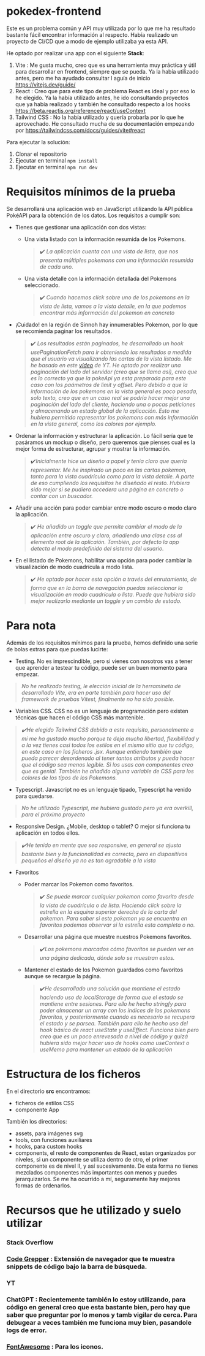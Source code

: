 # pokedex-frontend

Este es un problema común y API muy utilizada por lo que me ha resultado bastante fácil encontrar información al respecto. Había realizado un proyecto de CI/CD que a modo de ejemplo utilizaba ya esta API.

He optado por realizar una app con el siguiente **Stack**:

1. Vite : Me gusta mucho, creo que es una herramienta muy práctica y útil para desarrollar en frontend, siempre que se pueda. Ya la había utilizado antes, pero me ha ayudado consultar l aguía de inicio https://vitejs.dev/guide/
2. React : Creo que para este tipo de problema React es ideal y por eso lo he elegido. Ya la había utilizado antes, he ido consultando proyectos que ya había realizado y también he consultado respecto a los hooks https://beta.reactjs.org/reference/react/useContext
3. Tailwind CSS : No la había utilizado y quería probarla por lo que he aprovechado. He consultado mucha de su documentación empezando por https://tailwindcss.com/docs/guides/vite#react

Para ejecutar la solución:

1. Clonar el repositorio
2. Ejecutar en terminal `npm install`
3. Ejecutar en terminal `npm run dev`

# Requisitos mínimos de la prueba

Se desarrollará una aplicación web en JavaScript utilizando la API pública PokéAPI para la obtención de los datos. Los requisitos a cumplir son:

- Tienes que gestionar una aplicación con dos vistas:

  - Una vista listado con la información resumida de los Pokemons.

    > ✔️ _La aplicación cuenta con una vista de lista, que nos presenta múltiples pokemons con una información resumida de cada uno._

  - Una vista detalle con la información detallada del Pokemons seleccionado.
    > ✔️ _Cuando hacemos click sobre uno de los pokemons en la vista de lista, vamos a la vista detalle, en la que podemos encontrar más información del pokemon en concreto_

- ¡Cuidado! en la región de Sinnoh hay innumerables Pokemon, por lo que se recomienda
  paginar los resultados.

  > ✔️ _Los resultados están paginados, he desarrollado un hook usePaginationFetch para ir obteniendo los resultados a medida que el usuario va visualizando las cartas de la vista listado. Me he basado en este [vídeo](https://youtu.be/pc3fgKYcEAQ) de YT. He optado por realizar una paginación del lado del servidor (creo que se llama así), creo que es lo correcto ya que la pokeApi ya esta preparada para este caso con los paámetros de limit y offset. Pero debido a que la información de los pokemons en la vista general es poco pesada, solo texto, creo que en un caso real se podría hacer mejor una paginación del lado del cliente, haciendo una o pocas peticiones y almacenando un estado global de la aplicación. Esto me hubiera permitido representar los pokemons con más información en la vista general, como los colores por ejemplo._

- Ordenar la información y estructurar la aplicación. Lo fácil sería que te pasáramos un mockup o diseño, pero queremos que pienses cual es la mejor forma de estructurar, agrupar y mostrar la información.

  > ✔️*Inicialmente hice un diseño a papel y tenía claro que quería representar. Me he inspirado un poco en las cartas pokemon, tanto para la vista cuadrícula como para la vista detalle. A parte de eso cumpliendo los requisitos he diseñado el resto. Hubiera sido mejor si se pudiera accedera una página en concreto o contar con un buscador.*

- Añadir una acción para poder cambiar entre modo oscuro o modo claro la aplicación.

  > ✔️ _He añadido un toggle que permite cambiar el modo de la aplicación entre oscuro y claro, añadiendo una clase css al elemento root de la aplicaión. También, por defecto la app detecta el modo predefinido del sistema del usuario._

- En el listado de Pokemons, habilitar una opción para poder cambiar la visualización de modo cuadrícula a modo lista.

  > ✔️ _He optado por hacer esta opción a través del enrutamiento, de forma que en la barra de navegación puedas seleccionar la visualización en modo cuadrícula o lista. Puede que hubiera sido mejor realizarlo mediante un toggle y un cambio de estado._

# Para nota

Además de los requisitos mínimos para la prueba, hemos definido una serie de bolas extras para que puedas lucirte:

- Testing. No es imprescindible, pero si vienes con nosotros vas a tener que aprender a testear tu código, puede ser un buen momento para empezar.

> _No he realizado testing, le elección inicial de la herramineta de desarrollado Vite, era en parte también para hacer uso del framework de pruebas Vitest, finalmente no ha sido posible._

- Variables CSS. CSS no es un lenguaje de programación pero existen técnicas que hacen el código CSS más mantenible.

> _✔️He elegido Tailwind CSS debido a este requisito, personalmente a mí me ha gustado mucho porque te deja mucha libertad, flexibilidad y a la vez tienes casi todos los estilos en el mismo sitio que tu código, en este caso en los ficheros .jsx. Aunque entiendo también que pueda parecer desordenado al tener tantos atributos y pueda hacer que el código sea menos legible. Si los usas con componentes creo que es genial. También he añadido alguna variable de CSS para los colores de los tipos de los Pokemons._

- Typescript. Javascript no es un lenguaje tipado, Typescript ha venido para quedarse.

> _No he utilizado Typescript, me hubiera gustado pero ya era overkill, para el próximo proyecto_

- Responsive Design. ¿Mobile, desktop o tablet? O mejor si funciona tu aplicación en todos ellos.

> _✔️He tenido en mente que sea responsive, en general se ajusta bastante bien y la funcionalidad es correcta, pero en dispositivos pequeños el diseño ya no es tan agradable a la vista_

- Favoritos

  - Poder marcar los Pokemon como favoritos.

    > ✔️ _Se puede marcar cualquier pokemon como favorito desde la vista de cuadrícula o de lista. Haciendo click sobre la estrella en la esquina superior derecha de la carta del pokemon. Para saber si este pokemon ya se encuentra en favoritos podemos observar si la estrella esta completa o no._

  - Desarrollar una página que muestre nuestros Pokemons favoritos.

    > ✔️*Los pokemons marcados cómo favoritos se pueden ver en una página dedicada, dónde solo se muestran estos.*

  - Mantener el estado de los Pokemon guardados como favoritos aunque se recargue la página.

    > ✔️*He desarrollado una solución que mantiene el estado haciendo uso de localStorage de forma que el estado se mantiene entre sesiones. Para ello he hecho stringfy para poder almacenar un array con los índices de los pokemons favoritos, y posteriormente cuando es necesario se recupera el estado y se parsea. También para ello he hecho uso del hook básico de react useState y useEffect. Funciona bien pero creo que es un poco enrevesada a nivel de código y quizá hubiera sido mejor hacer uso de hooks como useContext o useMemo para mantener un estado de la aplicación*

# Estructura de los ficheros

En el directorio **src** encontramos:

- ficheros de estilos CSS
- componente App

También los directorios:

- assets, para imágenes svg
- tools, con funciones auxiliares
- hooks, para custom hooks
- components, el resto de componentes de React, estan organizados por niveles, si un componente se utiliza dentro de otro, el primer componente es de nivel II, y así sucesivamente. De esta forma no tienes mezclados componentes más importantes con menos y puedes jerarquizarlos. Se me ha ocurrido a mí, seguramente hay mejores formas de ordenarlos.

# Recursos que he utilizado y suelo utilizar

### Stack Overflow

### [Code Grepper](https://www.grepper.com/) : Extensión de navegador que te muestra snippets de código bajo la barra de búsqueda.

### YT

### ChatGPT : Recientemente también lo estoy utilizando, para código en general creo que esta bastante bien, pero hay que saber que preguntar por lo menos y tamb vigilar de cerca. Para debugear a veces también me funciona muy bien, pasandole logs de error.

### [FontAwesome](https://fontawesome.com/search) : Para los iconos.
